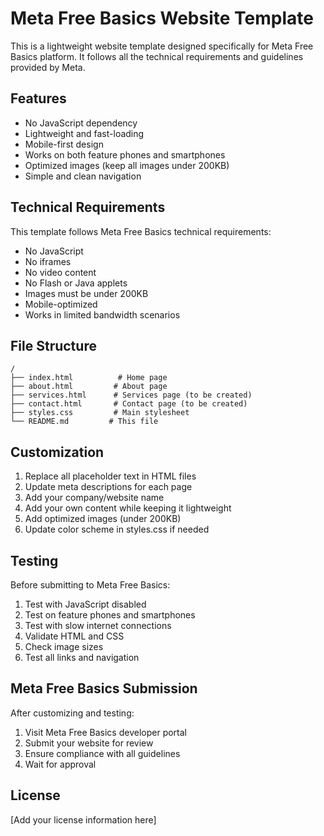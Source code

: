 # Meta Free Basics Website Template

This is a lightweight website template designed specifically for Meta Free Basics platform. It follows all the technical requirements and guidelines provided by Meta.

## Features

- No JavaScript dependency
- Lightweight and fast-loading
- Mobile-first design
- Works on both feature phones and smartphones
- Optimized images (keep all images under 200KB)
- Simple and clean navigation

## Technical Requirements

This template follows Meta Free Basics technical requirements:
- No JavaScript
- No iframes
- No video content
- No Flash or Java applets
- Images must be under 200KB
- Mobile-optimized
- Works in limited bandwidth scenarios

## File Structure

```
/
├── index.html          # Home page
├── about.html         # About page
├── services.html      # Services page (to be created)
├── contact.html       # Contact page (to be created)
├── styles.css         # Main stylesheet
└── README.md         # This file
```

## Customization

1. Replace all placeholder text in HTML files
2. Update meta descriptions for each page
3. Add your company/website name
4. Add your own content while keeping it lightweight
5. Add optimized images (under 200KB)
6. Update color scheme in styles.css if needed

## Testing

Before submitting to Meta Free Basics:
1. Test with JavaScript disabled
2. Test on feature phones and smartphones
3. Test with slow internet connections
4. Validate HTML and CSS
5. Check image sizes
6. Test all links and navigation

## Meta Free Basics Submission

After customizing and testing:
1. Visit Meta Free Basics developer portal
2. Submit your website for review
3. Ensure compliance with all guidelines
4. Wait for approval

## License

[Add your license information here] 